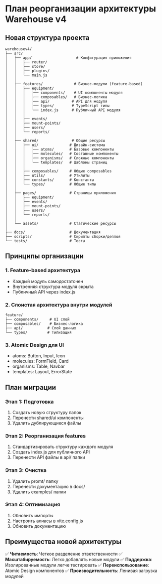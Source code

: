 # План реорганизации архитектуры Warehouse v4

## Новая структура проекта

```
warehousev4/
├── src/
│   ├── app/                    # Конфигурация приложения
│   │   ├── router/
│   │   ├── store/
│   │   ├── plugins/
│   │   └── main.js
│   │
│   ├── features/              # Бизнес-модули (feature-based)
│   │   ├── equipment/
│   │   │   ├── components/    # UI компоненты модуля
│   │   │   ├── composables/   # Бизнес-логика
│   │   │   ├── api/          # API для модуля
│   │   │   ├── types/        # TypeScript типы
│   │   │   └── index.js      # Публичный API модуля
│   │   │
│   │   ├── events/
│   │   ├── mount-points/
│   │   ├── users/
│   │   └── reports/
│   │
│   ├── shared/               # Общие ресурсы
│   │   ├── ui/              # Дизайн-система
│   │   │   ├── atoms/       # Базовые компоненты
│   │   │   ├── molecules/   # Составные компоненты
│   │   │   ├── organisms/   # Сложные компоненты
│   │   │   └── templates/   # Шаблоны страниц
│   │   │
│   │   ├── composables/     # Общие composables
│   │   ├── utils/           # Утилиты
│   │   ├── constants/       # Константы
│   │   └── types/           # Общие типы
│   │
│   ├── pages/               # Страницы приложения
│   │   ├── equipment/
│   │   ├── events/
│   │   ├── mount-points/
│   │   ├── users/
│   │   └── reports/
│   │
│   └── assets/              # Статические ресурсы
│
├── docs/                    # Документация
├── scripts/                 # Скрипты сборки/деплоя
└── tests/                   # Тесты
```

## Принципы организации

### 1. Feature-based архитектура
- Каждый модуль самодостаточен
- Внутренняя структура модуля скрыта
- Публичный API через index.js

### 2. Слоистая архитектура внутри модулей
```
feature/
├── components/     # UI слой
├── composables/    # Бизнес-логика
├── api/           # Слой данных
└── types/         # Типизация
```

### 3. Atomic Design для UI
- atoms: Button, Input, Icon
- molecules: FormField, Card
- organisms: Table, Navbar
- templates: Layout, ErrorState

## План миграции

### Этап 1: Подготовка
1. Создать новую структуру папок
2. Перенести shared/ui компоненты
3. Удалить дублирующиеся файлы

### Этап 2: Реорганизация features
1. Стандартизировать структуру каждого модуля
2. Создать index.js для публичного API
3. Перенести API файлы в api/ папки

### Этап 3: Очистка
1. Удалить promt/ папку
2. Перенести документацию в docs/
3. Удалить examples/ папки

### Этап 4: Оптимизация
1. Обновить импорты
2. Настроить алиасы в vite.config.js
3. Обновить документацию

## Преимущества новой архитектуры

✅ **Читаемость**: Четкое разделение ответственности
✅ **Масштабируемость**: Легко добавлять новые модули
✅ **Поддержка**: Изолированные модули легче тестировать
✅ **Переиспользование**: Atomic Design компонентов
✅ **Производительность**: Ленивая загрузка модулей 